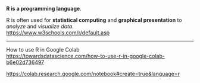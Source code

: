 **R is a programming language**.

R is often used for **statistical computing** and **graphical presentation** to *analyze* and *visualize data*.  
https://www.w3schools.com/r/default.asp

---

How to use R in Google Colab  
https://towardsdatascience.com/how-to-use-r-in-google-colab-b6e02d736497

https://colab.research.google.com/notebook#create=true&language=r
